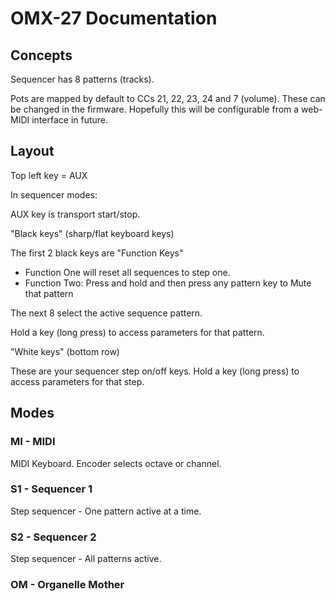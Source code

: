 # OMX-27 Documentation

## Concepts

Sequencer has 8 patterns (tracks).


Pots are mapped by default to CCs 21, 22, 23, 24 and 7 (volume). These can be changed in the firmware. Hopefully this will be configurable from a web-MIDI interface in future.


## Layout

Top left key = AUX  

In sequencer modes:

AUX key is transport start/stop.

"Black keys" (sharp/flat keyboard keys)  

The first 2 black keys are "Function Keys" 
- Function One will reset all sequences to step one. 
- Function Two: Press and hold and then press any pattern key to Mute that pattern

The next 8 select the active sequence pattern.

Hold a key (long press) to access parameters for that pattern.

"White keys" (bottom row)

These are your sequencer step on/off keys. Hold a key (long press) to access parameters for that step.






## Modes

### MI - MIDI 

MIDI Keyboard. Encoder selects octave or channel.

### S1 - Sequencer 1

Step sequencer - One pattern active at a time.

### S2 - Sequencer 2

Step sequencer - All patterns active.


### OM - Organelle Mother



